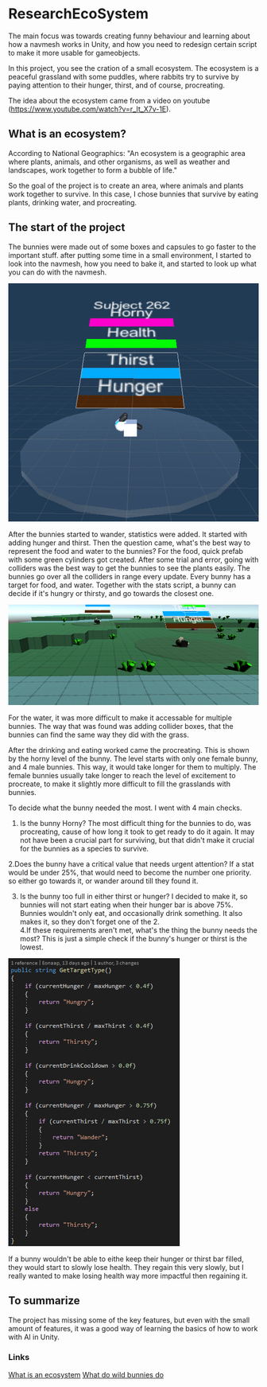 # ResearchEcoSystem
The main focus was towards creating funny behaviour and learning about how a navmesh works in Unity, and how you need to redesign certain script to make it more usable for gameobjects.

In this project, you see the cration of a small ecosystem. The ecosystem is a peaceful grassland with some puddles, where rabbits try to survive by paying attention to their hunger, thirst, and of course, procreating.

The idea about the ecosystem came from a video on youtube (https://www.youtube.com/watch?v=r_It_X7v-1E). 

## What is an ecosystem?
According to National Geographics: "An ecosystem is a geographic area where plants, animals, and other organisms, as well as weather and landscapes, work together to form a bubble of life."

So the goal of the project is to create an area, where animals and plants work together to survive. In this case, I chose bunnies that survive by eating plants, drinking water, and procreating.

## The start of the project

The bunnies were made out of some boxes and capsules to go faster to the important stuff. after putting some time in a small environment, I started to look into the navmesh, how you need to bake it, and started to look up what you can do with the navmesh.

![alt text](https://github.com/Eonaap/ResearchEcoSystem/blob/master/Bunny.png?raw=true)

After the bunnies started to wander, statistics were added. It started with adding hunger and thirst. Then the question came, what's the best way to represent the food and water to the bunnies?
For the food, quick prefab with some green cylinders got created. After some trial and error, going with colliders was the best way to get the bunnies to see the plants easily. The bunnies go over all the colliders in range every update. Every bunny has a target for food, and water. Together with the stats script, a bunny can decide if it's hungry or thirsty, and go towards the closest one. 

![alt text](https://github.com/Eonaap/ResearchEcoSystem/blob/master/WaterAndFood.png?raw=true)

For the water, it was more difficult to make it accessable for multiple bunnies. The way that was found was adding collider boxes, that the bunnies can find the same way they did with the grass.

After the drinking and eating worked came the procreating. This is shown by the horny level of the bunny. The level starts with only one female bunny, and 4 male bunnies.
This way, it would take longer for them to multiply.
The female bunnies usually take longer to reach the level of excitement to procreate, to make it slightly more difficult to fill the grasslands with bunnies.
                                                                                                                                                        
To decide what the bunny needed the most. I went with 4 main checks.    
1. Is the bunny Horny?
The most difficult thing for the bunnies to do, was procreating, cause of how long it took to get ready to do it again. 
It may not have been a crucial part for surviving, but that didn't make it crucial for the bunnies as a species to survive.

2.Does the bunny have a critical value that needs urgent attention?
If a stat would be under 25%, that would need to become the number one priority. so either go towards it, 
or wander around till they found it.

3. Is the bunny too full in either thirst or hunger?
I decided to make it, so bunnies will not start eating when their hunger bar is above 75%. Bunnies wouldn't only eat, 
and occasionally drink something. It also makes it, so they don't forget one of the 2.                                                                                                                          
4.If these requirements aren't met, what's the thing the bunny needs the most?
This is just a simple check if the bunny's hunger or thirst is the lowest.  

![alt text](https://github.com/Eonaap/ResearchEcoSystem/blob/master/Decision.png?raw=true)

If a bunny wouldn't be able to eithe keep their hunger or thirst bar filled, they would start to slowly lose health. They regain this very slowly, but I really wanted to make losing health way more impactful then regaining it. 

## To summarize
The project has missing some of the key features, but even with the small amount of features, it was a good way of learning the basics of how to work with AI in Unity.

### Links
[What is an ecosystem](https://www.nationalgeographic.org/encyclopedia/ecosystem/)
[What do wild bunnies do](https://www.peta.org/issues/wildlife/rabbits/#:~:text=During%20warmer%20seasons%2C%20rabbits%20will,for%20their%20ability%20to%20reproduce.)

